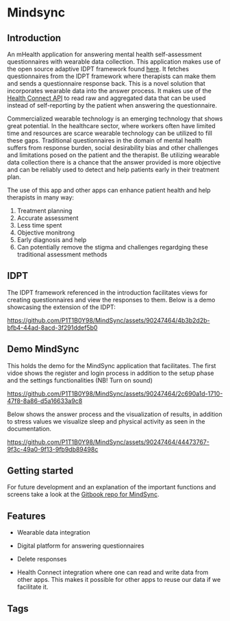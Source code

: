 # Mindsync

## Introduction
An mHealth application for answering mental health self-assessment questionnaires with wearable data collection. 
This application makes use of the open source adaptive IDPT framework found [here](https://github.com/sureshHARDIYA/idpt#components-of-idpt).
It fetches questionnaires from the IDPT framework where therapists can make them and sends a questionnaire response back. 
This is a novel solution that incorporates wearable data into the answer process. It makes use of the [Health Connect API](
https://developer.android.com/health-and-fitness/guides/health-connect) to read raw and aggregated data that can be used instead of self-reporting by the patient when answering the questionnaire. 

Commercialized wearable technology is an emerging technology that shows great potential. In the healthcare sector, where workers often have limited time and resources are scarce
wearable technology can be utilized to fill these gaps. Traditional questionnaires in the domain of mental health suffers from response burden, social desirability bias
and other challenges and limitations posed on the patient and the therapist. Be utilizing wearable data collection there is a chance that the answer provided
is more objective and can be reliably used to detect and help patients early in their treatment plan. 

The use of this app and other apps can enhance patient health and help therapists in many way: 

1. Treatment planning
2. Accurate assessment
3. Less time spent
4. Objective monitrong
5. Early diagnosis and help
6. Can potentially remove the stigma and challenges regardging these traditional assessment methods

## IDPT 
The IDPT framework referenced in the introduction facilitates views for creating questionnaires and view the responses to them. Below is a demo showcasing the extension of the IDPT:


https://github.com/P1T1B0Y98/MindSync/assets/90247464/4b3b2d2b-bfb4-44ad-8acd-3f291ddef5b0


## Demo MindSync

This holds the demo for the MindSync application that facilitates. The first vidoe shows the register and login process in addition to the setup phase and the settings functionalities (NB! Turn on sound)

https://github.com/P1T1B0Y98/MindSync/assets/90247464/2c690a1d-1710-47f8-8a86-d5a16633a9c8

Below shows the answer process and the visualization of results, in addition to stress values we visualize sleep and physical activity as seen in the documentation. 


https://github.com/P1T1B0Y98/MindSync/assets/90247464/44473767-9f3c-49a0-9f13-9fb9db89498c


## Getting started
For future development and an explanation of the important functions and screens take a look at the [Gitbook repo for MindSync](https://mindsync.gitbook.io/mindsync/).

## Features

- Wearable data integration

- Digital platform for answering questionnaires

- Delete responses

- Health Connect integration where one can read and write data from other apps. This makes it possible for other apps to reuse our data if we facilitate it.

## Tags




